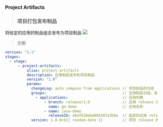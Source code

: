<!--
 Copyright (c) 2021 Terminus, Inc.
 
 This program is free software: you can use, redistribute, and/or modify
 it under the terms of the GNU Affero General Public License, version 3
 or later ("AGPL"), as published by the Free Software Foundation.
 
 This program is distributed in the hope that it will be useful, but WITHOUT
 ANY WARRANTY; without even the implied warranty of MERCHANTABILITY or
 FITNESS FOR A PARTICULAR PURPOSE.
 
 You should have received a copy of the GNU Affero General Public License
 along with this program. If not, see <http://www.gnu.org/licenses/>.
-->

### Project Artifacts
> ### 项目打包发布制品
将给定的应用的制品组合发布为项目制品
![](http://terminus-paas.oss-cn-hangzhou.aliyuncs.com/paas-doc/2022/03/02/a43327bb-5989-477d-ad84-5e31893cebcd.png)
> 示例
```yaml
version: "1.1"
stages:
  - stage:
      - project-artifacts:
          alias: project-artifacts
          description: 应用制品发布到项目制品
          version: "1.0"
          params:
            changeLog: auto compose from applications // 项目制品的内容
            groups:                                   // 应用制品分组，有一个应用描述列表组成
              - applications:                         // 应用列表
                  - branch: release/1.0               // 应用 release 分支, 选择该分支下最新的 release 发布到项目
                    name: go-demo                     // 应用名称
                  - name: java-demo
                    releaseID: a9af810ebd884107a3b9a  // 指定的应用 releaseID, 优先级高于 branch
            version: 1.0.0+${{ random.date }}         // 项目 release 的版本号
```
